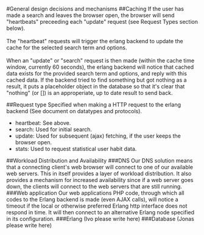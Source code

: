 #General design decisions and mechanisms
##Caching
If the user has made a search and leaves the browser open, the browser will send "heartbeats" preceeding each "update" request (see Request Types section below). <br /><br />
The "heartbeat" requests will trigger the erlang backend to update the cache for the selected search term and options. <br /><br />
When an "update" or "search" request is then made (within the cache time window, currently 60 seconds), the erlang backend will notice that cached data exists for the provided search term and options, and reply with this cached data. If the backend tried to find something but got nothing as a result, it puts a placeholder object in the database so that it's clear that "nothing" (or []) is an approperiate, up to date result to send back.

##Request type
Specified when making a HTTP request to the erlang backend (See document on datatypes and protocols).
- heartbeat: See above.
- search: Used for initial search.
- update: Used for subsequent (ajax) fetching, if the user keeps the browser open.
- stats: Used to request statistical user habit data.  

##Workload Distribution and Availability
###DNS
Our DNS solution means that a connecting client's web browser will connect to one of our available web servers. This in itself provides a layer of workload distribution. It also provides a mechanism for increased availability since if a web server goes down, the clients will connect to the web servers that are still running.
###Web application
Our web applications PHP code, through which all codes to the Erlang backend is made (even AJAX calls), will notice a timeout if the local or otherwise preferred Erlang http interface does not respond in time. It will then connect to an alternative Erlang node specified in its configuration.
###Erlang
(Ivo please write here)
###Database
(Jonas please write here)
